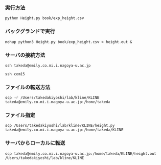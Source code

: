 ### 実行方法

```python Height.py book/exp_height.csv``` 

### バックグランドで実行
```nohup python3 Height.py book/exp_height.csv > height.out &```

### サーバの接続方法
```ssh takeda@emily.co.mi.i.nagoya-u.ac.jp```

```ssh com15```

### ファイルの転送方法
```scp -r /Users/takedakiyoshi/lab/kline/KLINE takeda@emily.co.mi.i.nagoya-u.ac.jp:/home/takeda```


### ファイル指定
```scp /Users/takedakiyoshi/lab/kline/KLINE/height.py takeda@emily.co.mi.i.nagoya-u.ac.jp:/home/takeda/KLINE```

### サーバからローカルに転送
```scp takeda@emily.co.mi.i.nagoya-u.ac.jp:/home/takeda/KLINE/height.out /Users/takedakiyoshi/lab/kline/KLINE```

